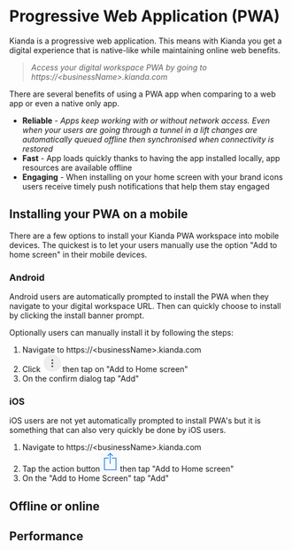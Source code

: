 # Progressive Web Application (PWA)

Kianda is a progressive web application. This means with Kianda you get a digital experience that is native-like while maintaining online web benefits.  

> *Access your digital workspace PWA by going to https://&lt;businessName&gt;.kianda.com*

There are several benefits of using a PWA app when comparing to a web app or even a native only app.

- **Reliable** - *Apps keep working with or without network access. Even when your users are going through a tunnel in a lift changes are automatically queued offline then synchronised when connectivity is restored*
- **Fast** - App loads quickly thanks to having the app installed locally, app resources are available offline
- **Engaging** - When installing on your home screen with your brand icons users receive timely push notifications that help them stay engaged

## Installing your PWA on a mobile

There are a few options to install your Kianda PWA workspace into mobile devices. The quickest is to let your users manually use the option "Add to home screen" in their mobile devices.

### Android 

Android users are automatically prompted to install the PWA when they navigate to your digital workspace URL. Then can quickly choose to install by clicking the install banner prompt.

Optionally users can manually install it by following the steps:

1. Navigate to https://&lt;businessName&gt;.kianda.com
2. Click![1567866702202](images/android-nav.png)then tap on "Add to Home screen"
3. On the confirm dialog tap "Add"

### iOS

iOS users are not yet automatically prompted to install PWA's but it is something that can also very quickly be done by iOS users.

1. Navigate to https://&lt;businessName&gt;.kianda.com
2. Tap the action button![1567867653481](images/ios-action.png)then tap "Add to Home screen"
3. On the "Add to Home Screen" tap "Add"

## Offline or online

## Performance


